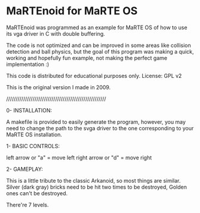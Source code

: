 MaRTEnoid for MaRTE OS
=================

MaRTEnoid was programmed as an example for MaRTE OS of how
to use its vga driver in C with double buffering. 

The code is not optimized and can be improved in some areas 
like collision detection and ball physics, but the goal of 
this program was making a quick, working and hopefully fun 
example, not making the perfect game implementation :)

This code is distributed for educational purposes only.
License: GPL v2

This is the original version I made in 2009.

/////////////////////////////////////////////////////

0- INSTALLATION:

A makefile is provided to easily generate the program, however, 
you may need to change the path to the svga driver to the one 
corresponding to your MaRTE OS installation.

1- BASIC CONTROLS:

left arrow or "a" = move left
right arrow or "d" = move right

2- GAMEPLAY:

This is a little tribute to the classic Arkanoid, so most things 
are similar. 
Silver (dark gray) bricks need to be hit two times to be destroyed,
Golden ones can't be destroyed.

There're 7 levels.